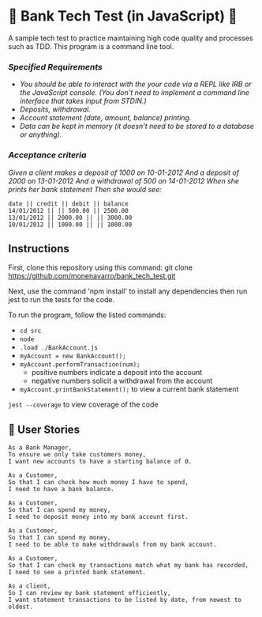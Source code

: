 # 💸 Bank Tech Test (in JavaScript) 💸

A sample tech test to practice maintaining high code quality and processes such as TDD.
This program is a command line tool. 

### *Specified  Requirements* 
* *You should be able to interact with the your code via a REPL like IRB or the JavaScript console. (You don't need to implement a command line interface that takes input from STDIN.)*
* *Deposits, withdrawal.*
* *Account statement (date, amount, balance) printing.*
* *Data can be kept in memory (it doesn't need to be stored to a database or anything).*

### *Acceptance criteria*

*Given a client makes a deposit of 1000 on 10-01-2012 And a deposit of 2000 on 13-01-2012 And a withdrawal of 500 on 14-01-2012 When she prints her bank statement Then she would see:*
```
date || credit || debit || balance
14/01/2012 || || 500.00 || 2500.00
13/01/2012 || 2000.00 || || 3000.00
10/01/2012 || 1000.00 || || 1000.00
```

## Instructions 

First, clone this repository using this command: git clone https://github.com/monenavarro/bank_tech_test.git

Next, use the command 'npm install' to install any dependencies then run jest to run the tests for the code.

To run the program, follow the listed commands:
* `cd src`
* `node`
* `.load ./BankAccount.js`
* `myAccount = new BankAccount();`
* `myAccount.performTransaction(num);`
  - positive numbers indicate a deposit into the account
  - negative numbers solicit a withdrawal from the account
* `myAccount.printBankStatement();` to view a current bank statement

`jest --coverage` to view coverage of the code

## 🎩 User Stories
```
As a Bank Manager,
To ensure we only take customers money,
I want new accounts to have a starting balance of 0.

As a Customer,
So that I can check how much money I have to spend,
I need to have a bank balance.

As a Customer,
So that I can spend my money,
I need to deposit money into my bank account first.

As a Customer,
So that I can spend my money,
I need to be able to make withdrawals from my bank account.

As a Customer,
So that I can check my transactions match what my bank has recorded,
I need to see a printed bank statement.

As a client,
So I can review my bank statement efficiently,
I want statement transactions to be listed by date, from newest to oldest.
```
##
